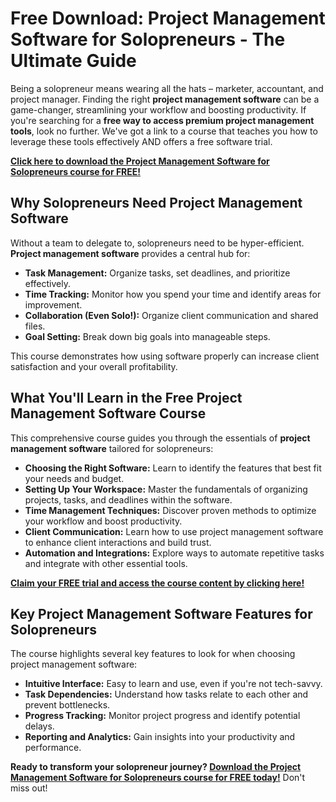 # Free Download: Project Management Software for Solopreneurs - The Ultimate Guide

Being a solopreneur means wearing all the hats – marketer, accountant, and project manager. Finding the right **project management software** can be a game-changer, streamlining your workflow and boosting productivity. If you're searching for a **free way to access premium project management tools**, look no further. We've got a link to a course that teaches you how to leverage these tools effectively AND offers a free software trial.

[**Click here to download the Project Management Software for Solopreneurs course for FREE!**](https://udemywork.com/project-management-software-for-solopreneurs)

## Why Solopreneurs Need Project Management Software

Without a team to delegate to, solopreneurs need to be hyper-efficient. **Project management software** provides a central hub for:

*   **Task Management:** Organize tasks, set deadlines, and prioritize effectively.
*   **Time Tracking:** Monitor how you spend your time and identify areas for improvement.
*   **Collaboration (Even Solo!):** Organize client communication and shared files.
*   **Goal Setting:** Break down big goals into manageable steps.

This course demonstrates how using software properly can increase client satisfaction and your overall profitability.

## What You'll Learn in the Free Project Management Software Course

This comprehensive course guides you through the essentials of **project management software** tailored for solopreneurs:

*   **Choosing the Right Software:** Learn to identify the features that best fit your needs and budget.
*   **Setting Up Your Workspace:** Master the fundamentals of organizing projects, tasks, and deadlines within the software.
*   **Time Management Techniques:** Discover proven methods to optimize your workflow and boost productivity.
*   **Client Communication:** Learn how to use project management software to enhance client interactions and build trust.
*   **Automation and Integrations:** Explore ways to automate repetitive tasks and integrate with other essential tools.

[**Claim your FREE trial and access the course content by clicking here!**](https://udemywork.com/project-management-software-for-solopreneurs)

## Key Project Management Software Features for Solopreneurs

The course highlights several key features to look for when choosing project management software:

*   **Intuitive Interface:** Easy to learn and use, even if you're not tech-savvy.
*   **Task Dependencies:** Understand how tasks relate to each other and prevent bottlenecks.
*   **Progress Tracking:** Monitor project progress and identify potential delays.
*   **Reporting and Analytics:** Gain insights into your productivity and performance.

**Ready to transform your solopreneur journey? [Download the Project Management Software for Solopreneurs course for FREE today!](https://udemywork.com/project-management-software-for-solopreneurs)** Don't miss out!

